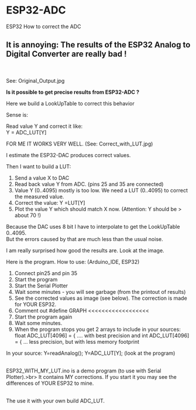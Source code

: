 # ESP32-ADC
ESP32 How to correct the ADC

<h2>It is annoying: The results of the ESP32 Analog to Digital Converter are really bad !</h2><br><br>
See: Original_Output.jpg

<b>Is it possible to get precise results from ESP32-ADC ?</b><br>

Here we build a LookUpTable to correct this behavior<br>

Sense is:

Read value Y and correct it like:<br>
   Y = ADC_LUT[Y] <br>


FOR ME IT WORKS VERY WELL. (See: Correct_with_LUT.jpg)


I estimate the ESP32-DAC produces correct values.<br>

Then I want to build a LUT: <br>

1) Send a value X to DAC
2) Read back value Y from ADC. (pins 25 and 35 are connected)
3) Value Y (0..4095) mostly is too low. We need a LUT (0..4095) to correct the measured value.
4) Correct the value: Y =LUT[Y]
5) Plot the value Y which should match X now. (Attention: Y should be > about 70 !)

Because the DAC uses 8 bit I have to interpolate to get the LookUpTable 0..4095. <br>
But the errors caused by that are much less than the usual noise. <br>


I am really surprised how good the results are. Look at the image. <br>

Here is the program.
How to use: (Arduino_IDE, ESP32)
1) Connect pin25 and pin 35
2) Start the program
3) Start the Serial Plotter
4) Wait some minutes - you will see garbage (from the printout of results)
5) See the corrected values as image (see below). The correction is made for YOUR ESP32.
6) Comment out #define GRAPH   <<<<<<<<<<<<<<<<<<
7) Start the program again
8) Wait some minutes.
9) When the program stops you get 2 arrays to include in your sources:
float ADC_LUT[4096] = { .... with best precision
and
int ADC_LUT[4096] = { ... less precision, but with less memory footprint

In your source:
Y=readAnalog(); Y=ADC_LUT[Y]; (look at the program)<br><br>

ESP32_WITH_MY_LUT.ino is a demo program (to use with Serial Plotter).>br>
It contains MY corrections. If you start it you may see the differences of YOUR ESP32 to mine.<br><br>

The use it with your own build ADC_LUT.<br>

